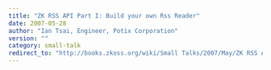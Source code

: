 ```yaml
---
title: "ZK RSS API Part I: Build your own Rss Reader"
date: 2007-05-28
author: "Ian Tsai, Engineer, Potix Corporation"
version: ""
category: small-talk
redirect_to: "http://books.zkoss.org/wiki/Small Talks/2007/May/ZK RSS API Part I: Build your own Rss Reader"
---
```

